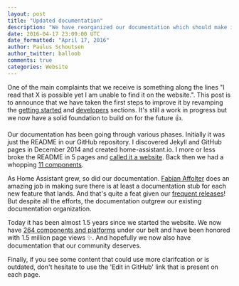 ```yaml
---
layout: post
title: "Updated documentation"
description: "We have reorganized our documentation which should make it easier to get started and develop for Home Assistant."
date: 2016-04-17 23:09:00 UTC
date_formatted: "April 17, 2016"
author: Paulus Schoutsen
author_twitter: balloob
comments: true
categories: Website
---
```


One of the main complaints that we receive is something along the lines "I read that X is possible yet I am unable to find it on the website.". This post is to announce that we have taken the first steps to improve it by revamping the [getting started] and [developers] sections. It's still a work in progress but we now have a solid foundation to build on for the future 👍.

Our documentation has been going through various phases. Initially it was just the README in our GitHub repository. I discovered Jekyll and GitHub pages in December 2014 and created home-assistant.io. I more or less broke the README in 5 pages and [called it a website]. Back then we had a whopping [11 components](https://github.com/home-assistant/home-assistant.io/blob/86bb2df430ce267ab2123d51592d3f068ae509b5/source/components/index.markdown).

As Home Assistant grew, so did our documentation. [Fabian Affolter](https://github.com/fabaff) does an amazing job in making sure there is at least a documentation stub for each new feature that lands. And that's quite a feat given our [frequent releases](https://home-assistant.io/blog/categories/release-notes/)! But despite all the efforts, the documentation outgrew our existing documentation organization.

Today it has been almost 1.5 years since we started the website. We now have [264 components and platforms] under our belt and have been honored with 1.5 million page views ✨. And hopefully we now also have documentation that our community deserves.

[getting started]: /getting-started/
[developers]: /developers/
[called it a website]: /blog/2014/12/18/website-launched/
[264 components and platforms]: /components/

Finally, if you see some content that could use more clarifcation or is outdated, don't hesitate to use the 'Edit in GitHub' link that is present on each page.
